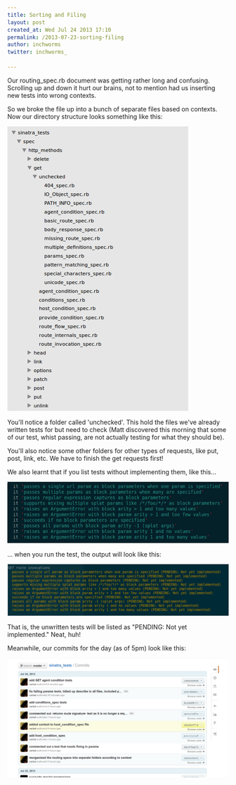 ```yaml
---
title: Sorting and Filing
layout: post
created_at: Wed Jul 24 2013 17:10
permalink: /2013-07-23-sorting-filing
author: inchworms
twitter: inchworms_

---
```


Our routing_spec.rb document was getting rather long and confusing. Scrolling up and down it hurt our brains, not to mention had us inserting new tests into wrong contexts. 

So we broke the file up into a bunch of separate files based on contexts. Now our directory structure looks something like this:

![spec directory structure](/images/directoryStructure.png)

You'll notice a folder called 'unchecked'. This hold the files we've already written tests for but need to check (Matt discovered this morning that some of our test, whist passing, are not actually testing for what they should be).

You'll also notice some other folders for other types of requests, like put, post, link, etc. We have to finish the get requests first!

We also learnt that if you list tests without implementing them,  like this...

![test list](/images/testlist.png)

... when you run the test, the output will look like this:

![pending](/images/pending.png)

That is, the unwritten tests will be listed as "PENDING: Not yet implemented." Neat, huh!

Meanwhile, our commits for the day (as of 5pm) look like this:

![Commits July 24](/images/comitsJuly24.png)

